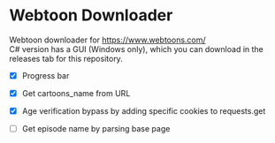 # Webtoon Downloader
Webtoon downloader for https://www.webtoons.com/ <br>
C# version has a GUI (Windows only), which you can download in the releases tab for this repository.

- [x] Progress bar

- [x] Get cartoons_name from URL

- [x] Age verification bypass by adding specific cookies to requests.get

- [ ] Get episode name by parsing base page
